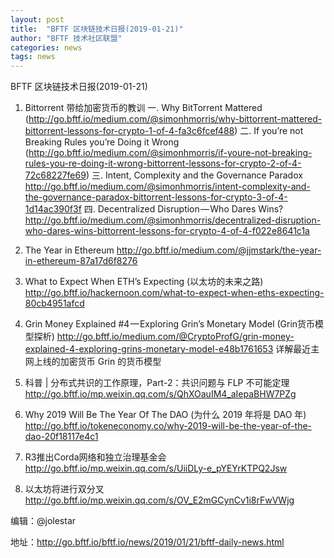 ```yaml
---
layout: post
title:  "BFTF 区块链技术日报(2019-01-21)"
author: "BFTF 技术社区联盟"
categories: news
tags: news
---
```


BFTF 区块链技术日报(2019-01-21)

1. Bittorrent 带给加密货币的教训 一. Why BitTorrent Mattered (<http://go.bftf.io/medium.com/@simonhmorris/why-bittorrent-mattered-bittorrent-lessons-for-crypto-1-of-4-fa3c6fcef488>) 二. If you’re not Breaking Rules you’re Doing it Wrong (<http://go.bftf.io/medium.com/@simonhmorris/if-youre-not-breaking-rules-you-re-doing-it-wrong-bittorrent-lessons-for-crypto-2-of-4-72c68227fe69>) 三. Intent, Complexity and the Governance Paradox  <http://go.bftf.io/medium.com/@simonhmorris/intent-complexity-and-the-governance-paradox-bittorrent-lessons-for-crypto-3-of-4-1d14ac390f3f> 四. Decentralized Disruption — Who Dares Wins? <http://go.bftf.io/medium.com/@simonhmorris/decentralized-disruption-who-dares-wins-bittorrent-lessons-for-crypto-4-of-4-f022e8641c1a>

2. The Year in Ethereum <http://go.bftf.io/medium.com/@jjmstark/the-year-in-ethereum-87a17d6f8276>

3. What to Expect When ETH’s Expecting (以太坊的未来之路) <http://go.bftf.io/hackernoon.com/what-to-expect-when-eths-expecting-80cb4951afcd>

4. Grin Money Explained #4 — Exploring Grin’s Monetary Model (Grin货币模型探析) <http://go.bftf.io/medium.com/@CryptoProfG/grin-money-explained-4-exploring-grins-monetary-model-e48b1761653> 详解最近主网上线的加密货币 Grin 的货币模型

5. 科普 | 分布式共识的工作原理，Part-2：共识问题与 FLP 不可能定理 <http://go.bftf.io/mp.weixin.qq.com/s/QhXOauIM4_aIepaBHW7PZg>

6. Why 2019 Will Be The Year Of The DAO (为什么 2019 年将是 DAO 年) <http://go.bftf.io/tokeneconomy.co/why-2019-will-be-the-year-of-the-dao-20f18117e4c1>

7. R3推出Corda网络和独立治理基金会 <http://go.bftf.io/mp.weixin.qq.com/s/UiiDLy-e_pYEYrKTPQ2Jsw>

8. 以太坊将进行双分叉 <http://go.bftf.io/mp.weixin.qq.com/s/OV_E2mGCynCv1i8rFwVWjg>

   

编辑：@jolestar

地址：http://go.bftf.io/bftf.io/news/2019/01/21/bftf-daily-news.html